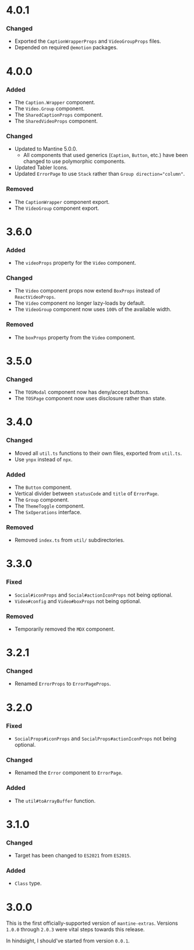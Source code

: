 # 4.0.1
### Changed
- Exported the `CaptionWrapperProps` and `VideoGroupProps` files.
- Depended on required `@emotion` packages.

# 4.0.0
### Added
- The `Caption.Wrapper` component.
- The `Video.Group` component.
- The `SharedCaptionProps` component.
- The `SharedVideoProps` component.

### Changed
- Updated to Mantine 5.0.0.
  - All components that used generics (`Caption`, `Button`, etc.) have been changed to use polymorphic components.
- Updated Tabler Icons.
- Updated `ErrorPage` to use `Stack` rather than `Group direction="column"`.

### Removed
- The `CaptionWrapper` component export.
- The `VideoGroup` component export.

# 3.6.0
### Added
- The `videoProps` property for the `Video` component.

### Changed
- The `Video` component props now extend `BoxProps` instead of `ReactVideoProps`.
- The `Video` component no longer lazy-loads by default.
- The `VideoGroup` component now uses `100%` of the available width.

### Removed
- The `boxProps` property from the `Video` component.


# 3.5.0
### Changed
- The `TOSModal` component now has deny/accept buttons.
- The `TOSPage` component now uses disclosure rather than state.

# 3.4.0
### Changed
- Moved all `util.ts` functions to their own files, exported from `util.ts`.
- Use `ynpx` instead of `npx`.

### Added
- The `Button` component.
- Vertical divider between `statusCode` and `title` of `ErrorPage`.
- The `Group` component.
- The `ThemeToggle` component.
- The `SxOperations` interface.

### Removed
- Removed `index.ts` from `util/` subdirectories.

# 3.3.0
### Fixed
- `Social#iconProps` and `Social#actionIconProps` not being optional.
- `Video#config` and `Video#boxProps` not being optional.

### Removed
- Temporarily removed the `MDX` component.

# 3.2.1
### Changed
- Renamed `ErrorProps` to `ErrorPageProps`.

# 3.2.0
### Fixed
- `SocialProps#iconProps` and `SocialProps#actionIconProps` not being optional.

### Changed
- Renamed the `Error` component to `ErrorPage`.

### Added
- The `util#toArrayBuffer` function.

# 3.1.0
### Changed
- Target has been changed to `ES2021` from `ES2015`.

### Added
- `Class` type.

# 3.0.0
This is the first officially-supported version of `mantine-extras`. Versions `1.0.0` through `2.0.3` were vital steps towards this release.

In hindsight, I should've started from version `0.0.1`.
